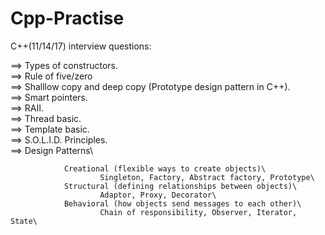 # Cpp-Practise

C++(11/14/17) interview questions:

==> Types of constructors.\
==> Rule of five/zero\
==> Shalllow copy and deep copy (Prototype design pattern in C++).\
==> Smart pointers.\
==> RAII.\
==> Thread basic.\
==> Template basic.\
==> S.O.L.I.D. Principles.\
==> Design Patterns\

                Creational (flexible ways to create objects)\
                        Singleton, Factory, Abstract factory, Prototype\
                Structural (defining relationships between objects)\
                        Adaptor, Proxy, Decorator\
                Behavioral (how objects send messages to each other)\
                        Chain of responsibility, Observer, Iterator, State\
   

